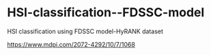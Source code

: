 # HSI-classification--FDSSC-model
HSI classification using FDSSC model-HyRANK dataset


https://www.mdpi.com/2072-4292/10/7/1068
